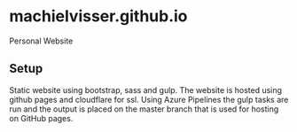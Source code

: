 # machielvisser.github.io
Personal Website

## Setup
Static website using bootstrap, sass and gulp. The website is hosted using github pages and cloudflare for ssl. 
Using Azure Pipelines the gulp tasks are run and the output is placed on the master branch that is used for hosting on GitHub pages.
